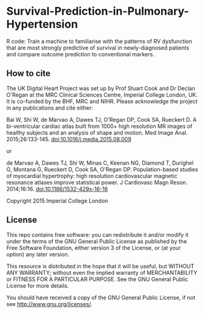 # Survival-Prediction-in-Pulmonary-Hypertension

R code: Train a machine to familiarise with the patterns of RV dysfunction that are most strongly predictive of survival in newly-diagnosed patients and compare outcome prediction to conventional markers.


## How to cite

The UK Digital Heart Project was set up by Prof Stuart Cook and Dr Declan O'Regan at the MRC Clinical Sciences Centre, Imperial College London, UK. It is co-funded by the BHF, MRC and NIHR. Please acknowledge the project in any publications and cite either:

Bai W, Shi W, de Marvao A, Dawes TJ, O'Regan DP, Cook SA, Rueckert D. A bi-ventricular cardiac atlas built from 1000+ high resolution MR images of healthy subjects and an analysis of shape and motion. Med Image Anal. 2015;26:133-145. [doi:10.1016/j.media.2015.08.009](http://dx.doi.org/10.1016/j.media.2015.08.009)

or 

de Marvao A, Dawes TJ, Shi W, Minas C, Keenan NG, Diamond T, Durighel G, Montana G, Rueckert D, Cook SA, O'Regan DP. Population-based studies of myocardial hypertrophy: high resolution cardiovascular magnetic resonance atlases improve statistical power. J Cardiovasc Magn Reson. 2014;16:16. [doi:10.1186/1532-429x-16-16](http://dx.doi.org/10.1186/1532-429x-16-16)

Copyright 2015 Imperial College London

## License

This repo contains free software: you can redistribute it and/or modify it under the terms of the GNU General Public License as published by the Free Software Foundation, either version 3 of the License, or (at your option) any later version.

This resource is distributed in the hope that it will be useful, but WITHOUT ANY WARRANTY; without even the implied warranty of MERCHANTABILITY or FITNESS FOR A PARTICULAR PURPOSE.  See the GNU General Public License for more details.

You should have received a copy of the GNU General Public License, if not see <http://www.gnu.org/licenses/>.


